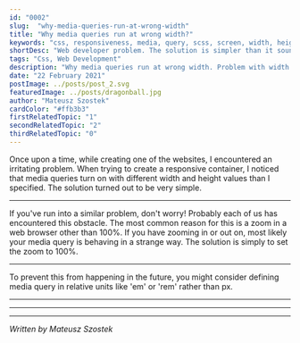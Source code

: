 ```yaml
---
id: "0002"
slug:  "why-media-queries-run-at-wrong-width"
title: "Why media queries run at wrong width?"
keywords: "css, responsiveness, media, query, scss, screen, width, height, programming, tips, tutorial"
shortDesc: "Web developer problem. The solution is simpler than it sounds."
tags: "Css, Web Development"
description: "Why media queries run at wrong width. Problem with width and height of browser."
date: "22 February 2021"
postImage: ../posts/post_2.svg
featuredImage: ../posts/dragonball.jpg
author: "Mateusz Szostek"
cardColor: "#ffb3b3"
firstRelatedTopic: "1"
secondRelatedTopic: "2"
thirdRelatedTopic: "0"
---
```


Once upon a time, while creating one of the websites, I encountered an irritating problem. When trying to create a responsive container, I noticed that media queries turn on with different width and height values than I specified. The solution turned out to be very simple.

---

If you've run into a similar problem, don't worry! Probably each of us has encountered this obstacle. The most common reason for this is a zoom in a web browser other than 100%. If you have zooming in or out on, most likely your media query is behaving in a strange way. The solution is simply to set the zoom to 100%.

---

To prevent this from happening in the future, you might consider defining media query in relative units like 'em' or 'rem' rather than px.

---
---
---
*Written by Mateusz Szostek*